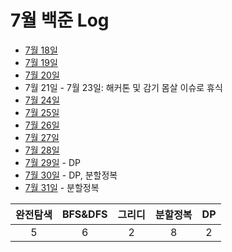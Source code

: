 # 7월 백준 Log

- [7월 18일](./0718/)
- [7월 19일](./0719/)
- [7월 20일](./0720/)
- 7월 21일 - 7월 23일: 해커톤 및 감기 몸살 이슈로 휴식
- [7월 24일](./0724/)
- [7월 25일](./0725/)
- [7월 26일](./0726/)
- [7월 27일](./0727/)
- [7월 28일](./0728/)
- [7월 29일](./0729/) - DP
- [7월 30일](./0730/) - DP, 분할정복
- [7월 31일](./0731/) - 분할정복

|완전탐색|BFS&DFS|그리디|분할정복|DP|
|:---:|:---:|:---:|:---:|:---:|
|5|6|2|8|2|